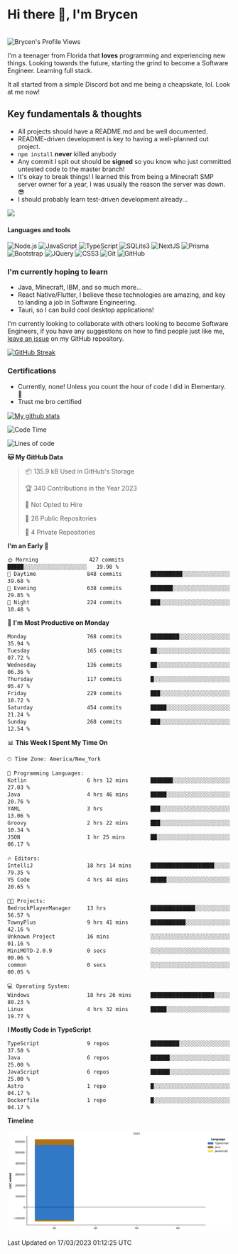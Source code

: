 # Hi there 👋, I'm Brycen

<br>
<img src="https://komarev.com/ghpvc/?username=BrycensRanch" alt="Brycen's Profile Views" />

I'm a teenager from Florida that **loves** programming and experiencing new things. Looking towards the future, starting the grind to become a Software Engineer. Learning full stack.

It all started from a simple Discord bot and me being a cheapskate, lol. Look at me now!

## Key fundamentals & thoughts

- All projects should have a README.md and be well documented.
- README-driven development is key to having a well-planned out project.
- `npm install` **never** killed anybody
- Any commit I spit out should be **signed** so you know who just committed untested code to the master branch!
- It's okay to break things! I learned this from being a Minecraft SMP server owner for a year, I was usually the reason the server was down. 😎
- I should probably learn test-driven development already...

<img src="https://res.cloudinary.com/practicaldev/image/fetch/s--OoBLh7-Q--/c_limit%2Cf_auto%2Cfl_progressive%2Cq_auto%2Cw_880/https://cdn-images-1.medium.com/max/1614/1%2A8BlqJ8lNVZzuRjAg1mZ50w.png" height="400"/>

<h4>Languages and tools</h4>
<p>
  <img src="https://img.shields.io/badge/node.js%20-%2343853D.svg?&style=for-the-badge&logo=node.js&logoColor=white" alt="Node.js" />
  <img src="https://img.shields.io/badge/javascript%20-%23323330.svg?&style=for-the-badge&logo=javascript&logoColor=%23F7DF1E" alt="JavaScript" />
  <img src="https://img.shields.io/badge/typescript%20-%23323330.svg?&style=for-the-badge&logo=typescript&logoColor=#3467eb" alt="TypeScript" />
  <img src="https://img.shields.io/badge/sqlite3%20-%23323330.svg?&style=for-the-badge&logo=sqlite&logoColor=#3467eb" alt="SQLite3" />
  <img src="https://img.shields.io/badge/Next.JS%20-%23323330.svg?&style=for-the-badge&logo=next.js&logoColor=#3467eb" alt="NextJS" />
  <img src="https://img.shields.io/badge/Prisma%20-%23323330.svg?&style=for-the-badge&logo=prisma&logoColor=#3467eb" alt="Prisma" />
  <img src="https://img.shields.io/badge/bootstrap%20-%23323330.svg?&style=for-the-badge&logo=bootstrap" alt="Bootstrap" />
  <img src="https://img.shields.io/badge/jquery%20-%23323330.svg?&style=for-the-badge&logo=jquery" alt="JQuery" />
  <img src="https://img.shields.io/badge/css3%20-%23323330.svg?&style=for-the-badge&logo=css3" alt="CSS3" />
  <img src="https://img.shields.io/badge/git%20-%23323330.svg?&style=for-the-badge&logo=git" alt="Git" />
  <img src="https://img.shields.io/badge/github%20-%23323330.svg?&style=for-the-badge&logo=github" alt="GitHub" />
</p>

### I'm currently hoping to learn

- Java, Minecraft, IBM, and so much more...
- React Native/Flutter, I believe these technologies are amazing, and key to landing a job in Software Engineering.
- Tauri, so I can build cool desktop applications!

 I'm currently looking to collaborate with others looking to become Software Engineers, if you have any suggestions on how to find people just like me, [leave an issue](https://github.com/BrycensRanch/BrycensRanch/issues/new) on my GitHub repository.
 
 <p><a href="https://git.io/streak-stats"><img src="https://streak-stats.demolab.com?user=BrycensRanch&amp;theme=dark&amp;hide_border=true&amp;fire=EB5454&amp;ring=0CEB19" alt="GitHub Streak"></a></p>


### Certifications

- Currently, none! Unless you count the hour of code I did in Elementary. 🤣
- Trust me bro certified

<a href="https://github.com/anuraghazra/github-readme-stats">
  <img align="center" src="https://github-readme-stats.anuraghazra1.vercel.app/api?username=BrycensRanch&show_icons=true&line_height=27&include_all_commits=true" alt="My github stats" />
</a>

<!--START_SECTION:waka-->
![Code Time](http://img.shields.io/badge/Code%20Time-129%20hrs%2022%20mins-blue)

![Lines of code](https://img.shields.io/badge/From%20Hello%20World%20I%27ve%20Written-741.0%20thousand%20lines%20of%20code-blue)

**🐱 My GitHub Data** 

> 📦 135.9 kB Used in GitHub's Storage 
 > 
> 🏆 340 Contributions in the Year 2023
 > 
> 🚫 Not Opted to Hire
 > 
> 📜 26 Public Repositories 
 > 
> 🔑 4 Private Repositories 
 > 
**I'm an Early 🐤** 

```text
🌞 Morning                427 commits         █████░░░░░░░░░░░░░░░░░░░░   19.98 % 
🌆 Daytime                848 commits         ██████████░░░░░░░░░░░░░░░   39.68 % 
🌃 Evening                638 commits         ███████░░░░░░░░░░░░░░░░░░   29.85 % 
🌙 Night                  224 commits         ███░░░░░░░░░░░░░░░░░░░░░░   10.48 % 
```
📅 **I'm Most Productive on Monday** 

```text
Monday                   768 commits         █████████░░░░░░░░░░░░░░░░   35.94 % 
Tuesday                  165 commits         ██░░░░░░░░░░░░░░░░░░░░░░░   07.72 % 
Wednesday                136 commits         ██░░░░░░░░░░░░░░░░░░░░░░░   06.36 % 
Thursday                 117 commits         █░░░░░░░░░░░░░░░░░░░░░░░░   05.47 % 
Friday                   229 commits         ███░░░░░░░░░░░░░░░░░░░░░░   10.72 % 
Saturday                 454 commits         █████░░░░░░░░░░░░░░░░░░░░   21.24 % 
Sunday                   268 commits         ███░░░░░░░░░░░░░░░░░░░░░░   12.54 % 
```


📊 **This Week I Spent My Time On** 

```text
🕑︎ Time Zone: America/New_York

💬 Programming Languages: 
Kotlin                   6 hrs 12 mins       ███████░░░░░░░░░░░░░░░░░░   27.03 % 
Java                     4 hrs 46 mins       █████░░░░░░░░░░░░░░░░░░░░   20.76 % 
YAML                     3 hrs               ███░░░░░░░░░░░░░░░░░░░░░░   13.06 % 
Groovy                   2 hrs 22 mins       ███░░░░░░░░░░░░░░░░░░░░░░   10.34 % 
JSON                     1 hr 25 mins        ██░░░░░░░░░░░░░░░░░░░░░░░   06.17 % 

🔥 Editors: 
IntelliJ                 18 hrs 14 mins      ████████████████████░░░░░   79.35 % 
VS Code                  4 hrs 44 mins       █████░░░░░░░░░░░░░░░░░░░░   20.65 % 

🐱‍💻 Projects: 
BedrockPlayerManager     13 hrs              ██████████████░░░░░░░░░░░   56.57 % 
TownyPlus                9 hrs 41 mins       ███████████░░░░░░░░░░░░░░   42.16 % 
Unknown Project          16 mins             ░░░░░░░░░░░░░░░░░░░░░░░░░   01.16 % 
MiniMOTD-2.0.9           0 secs              ░░░░░░░░░░░░░░░░░░░░░░░░░   00.06 % 
common                   0 secs              ░░░░░░░░░░░░░░░░░░░░░░░░░   00.05 % 

💻 Operating System: 
Windows                  18 hrs 26 mins      ████████████████████░░░░░   80.23 % 
Linux                    4 hrs 32 mins       █████░░░░░░░░░░░░░░░░░░░░   19.77 % 
```

**I Mostly Code in TypeScript** 

```text
TypeScript               9 repos             █████████░░░░░░░░░░░░░░░░   37.50 % 
Java                     6 repos             ██████░░░░░░░░░░░░░░░░░░░   25.00 % 
JavaScript               6 repos             ██████░░░░░░░░░░░░░░░░░░░   25.00 % 
Astro                    1 repo              █░░░░░░░░░░░░░░░░░░░░░░░░   04.17 % 
Dockerfile               1 repo              █░░░░░░░░░░░░░░░░░░░░░░░░   04.17 % 
```



**Timeline**

![Lines of Code chart](https://raw.githubusercontent.com/BrycensRanch/BrycensRanch/main/assets/bar_graph.png)


 Last Updated on 17/03/2023 01:12:25 UTC
<!--END_SECTION:waka-->

<!--
**BrycensRanch/BrycensRanch** is a ✨ _special_ ✨ repository because its `README.md` (this file) appears on your GitHub profile.

Here are some ideas to get you started:

- 🔭 I’m currently working on ...
- 🌱 I’m currently learning ...
- 👯 I’m looking to collaborate on ...
- 🤔 I’m looking for help with ...
- 💬 Ask me about ...
- 📫 How to reach me: ...
- 😄 Pronouns: ...
- ⚡ Fun fact: ...
-->
